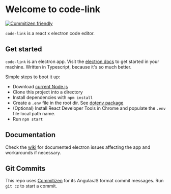 # Welcome to code-link
[![Commitizen friendly](https://img.shields.io/badge/commitizen-friendly-brightgreen.svg)](http://commitizen.github.io/cz-cli/)

`code-link` is a react x electron code editor.

## Get started
`code-link` is an electron app. Visit the [electron docs](https://electronjs.org/docs) to get started in your machine.
Written in Typescript, because it's so much better.

Simple steps to boot it up:
- Download [current Node.js](https://nodejs.org/en/)
- Clone this project into a directory
- Install dependencies with `npm install`
- Create a `.env` file in the root dir. See [dotenv package](https://www.npmjs.com/package/dotenv)
- (Optional) Install React Developer Tools in Chrome and populate the `.env` file local path name.
- Run `npm start`

## Documentation
Check the [wiki](https://github.com/Pfuster12/code-link/wiki) for documented electron issues affecting the app and workarounds if necessary.

## Git Commits
This repo uses [Commitizen](https://github.com/commitizen/cz-cli) for its AngularJS format commit messages. Run `git cz` to start a commit.
